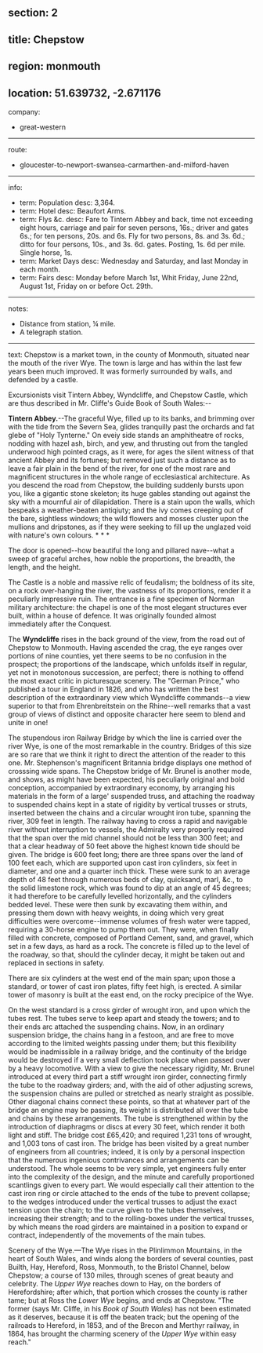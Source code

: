 section: 2
----
title: Chepstow
----
region: monmouth
----
location: 51.639732, -2.671176
----
company:
- great-western
----
route:
- gloucester-to-newport-swansea-carmarthen-and-milford-haven
----
info:
- term: Population
  desc: 3,364.
- term: Hotel
  desc: Beaufort Arms.
- term: Flys &c.
  desc: Fare to Tintern Abbey and back, time not exceeding eight hours, carriage and pair for seven persons, 16s.; driver and gates 6s.; for ten persons, 20s. and 6s. Fly for two persons, 8s. and 3s. 6d.; ditto for four persons, 10s., and 3s. 6d. gates. Posting, 1s. 6d per mile. Single horse, 1s.
- term: Market Days
  desc: Wednesday and Saturday, and last Monday in each month.
- term: Fairs
  desc: Monday before March 1st, Whit Friday, June 22nd, August 1st, Friday on or before Oct. 29th.
----
notes:
- Distance from station, ¼ mile.
- A telegraph station.
----
text: Chepstow is a market town, in the county of Monmouth, situated near the mouth of the river Wye. The town is large and has within the last few years been much improved. It was formerly surrounded by walls, and defended by a castle.

Excursionists visit Tintern Abbey, Wyndcliffe, and Chepstow Castle, which are thus described in Mr. Cliffe's Guide Book of South Wales:--

**Tintern Abbey.**--The graceful Wye, filled up to its banks, and brimming over with the tide from the Severn Sea, glides tranquilly past the orchards and fat glebe of "Holy Tynterne." On eveiy side stands an amphitheatre of rocks, nodding with hazel ash, birch, and yew, and thrusting out from the tangled underwood high pointed crags, as it were, for ages the silent witness of that ancient Abbey and its fortunes; but removed just such a distance as to leave a fair plain in the bend of the river, for one of the most rare and magnificent structures in the whole range of ecclesiastical architecture. As you descend the road from Chepstow, the building suddenly bursts upon you, like a gigantic stone skeleton; its huge gables standing out against the sky with a mournful air of dilapidation. There is a stain upon the walls, which bespeaks a weather-beaten antiqiuty; and the ivy comes creeping out of the bare, sightless windows; the wild flowers and mosses cluster upon the mullions and dripstones, as if they were seeking to fill up the
unglazed void with nature's own colours. * * *

The door is opened--how beautiful the long and
pillared nave--what a sweep of graceful arches, how noble the proportions, the breadth, the length, and the height.

The Castle is a noble and massive relic of feudalism; the boldness of its site, on a rock over-hanging the river, the vastness of its proportions, render it a peculiarly impressive ruin. The entrance is a fine specimen of Norman military architecture: the chapel is one of the most elegant structures ever built, within a house of defence. It was originally founded almost immediately after the Conquest.

The **Wyndcliffe** rises in the back ground of the view, from the road out of Chepstow to Monmouth. Having ascended the crag, the eye ranges over portions of nine counties, yet there seems to be no confusion in the prospect; the proportions of the landscape, which unfolds itself in regular, yet not in monotonous succession, are perfect; there is nothing to offend the most exact critic in picturesque scenery. The "German Prince," who published a tour in England in 1826, and who has written the best description of the extraordinary view which Wyndcliffe commands--a view superior to that from Ehrenbreitstein on the Rhine--well remarks that a vast group of views of distinct and opposite character here seem to blend and unite in one!

The stupendous iron Railway Bridge by which the line is carried over the river Wye, is one of the most remarkable in the country. Bridges of this size are so rare that we think it right to direct the attention of the reader to this one. Mr. Stephenson's magnificent Britannia bridge displays one method of crosssing wide spans. The Chepstow bridge of Mr. Brunel is another mode, and shows, as might have been expected, his peculiarly original and bold conception, accompanied by extraordinary economy, by arranging his materials in the form of a large' suspended truss, and attaching the roadway to suspended chains kept in a state of rigidity by vertical trusses or struts, inserted between the chains and a circular wrought iron tube, spanning the river, 309 feet in length. The railway having to cross a rapid and navigable river without interruption to vessels, the Admiralty very properly required that the span over the mid channel should not be less than 300 feet; and that a clear headway of 50 feet above the highest known tide should be given. The bridge is 600 feet long; there are three spans over the land of 100 feet each, which are supported upon cast iron cylinders, six feet in diameter, and one and a quarter inch thick. These were sunk to an average depth of 48 feet through numerous beds of clay, quicksand, marl, &c., to the solid limestone rock, which was found to dip at an angle of 45 degrees; it had therefore to be carefully levelled horizontally, and the cylinders bedded level. These were then sunk by excavating them within, and pressing them down with heavy weights, in doing which very great difficulties were overcome--immense volumes of fresh water were tapped, requiring a 30-horse engine to pump them out. They were, when finally filled with concrete, composed of Portland Cement, sand, and gravel, which set in a few days, as hard as a rock. The concrete is filled up to the level of the roadway, so that, should the cylinder decay, it might be taken out and replaced in sections in safety.

There are six cylinders at the west end of the main span; upon those a standard, or tower of cast iron plates, fifty feet high, is erected. A similar tower of masonry is built at the east end, on the rocky precipice of the Wye.

On the west standard is a cross girder of wrought iron, and upon which the tubes rest. The tubes serve to keep apart and steady the towers; and to their ends arc attached the suspending chains. Now, in an ordinary suspension bridge, the chains hang in a festoon, and are free to move according to the limited weights passing under them; but this flexibility would be inadmissible in a railway bridge, and the continuity of the bridge would be destroyed if a very small deflection took place when passed over by a heavy locomotive. With a view to give the necessary rigidity, Mr. Brunel introduced at every third part a stiff wrought iron girder, connecting firmly the tube to the roadway girders; and, with the aid of other adjusting screws, the suspension chains are pulled or stretched as nearly straight as possible. Other diagonal chains connect these points, so that at whatever part of the bridge an engine may be passing, its weight is distributed all over the tube and chains by these arrangements. The tube is strengthened within by the introduction of diaphragms or discs at every 30 feet, which render it both light and stiff. The bridge cost £65,420; and required 1,231 tons of wrought, and 1,003 tons of cast iron. The bridge has been visited by a great number of engineers from all countries; indeed, it is only by a personal inspection that the numerous ingenious contrivances and arrangements can be understood. The whole seems to be very simple, yet engineers fully enter into the complexity of the design, and the minute and carefully proportioned scantlings given to every part. We would especially call their attention to the cast iron ring or circle attached to the ends of the tube to prevent collapse; to the wedges introduced under the vertical trusses to adjust the exact tension upon the chain; to the curve given to the tubes themselves, increasing their strength; and to the rolling-boxes under the vertical trusses, by which means the road girders are maintained in a position to expand or contract, independently of the movements of the main tubes.

<span class="u-smcp">Scenery of the Wye</span>.—The Wye rises in the Plinlimmon Mountains, in the heart of South Wales, and winds along the borders of several counties, past Builth, Hay, Hereford, Ross, Monmouth, to the Bristol Channel, below Chepstow; a course of 130 miles, through scenes of great beauty and celebrity. The *Upper Wye* reaches down to Hay, on the borders of Herefordshire; after which, that portion which crosses the county is rather tame; but at Ross the *Lower Wye* begins, and ends at Chepstow. "The former (says Mr. Cliffe, in his <cite>Book of South Wales</cite>) has not been estimated as it deserves, because it is off the beaten track; but the opening of the railroads to Hereford, in 1853, and of the Brecon and Merthyr railway, in 1864, has brought the charming scenery of the *Upper Wye* within easy reach."
